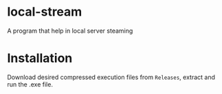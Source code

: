 # local-stream
A program that help in local server steaming

# Installation 
Download desired compressed execution files from `Releases`, extract and run the .exe file.